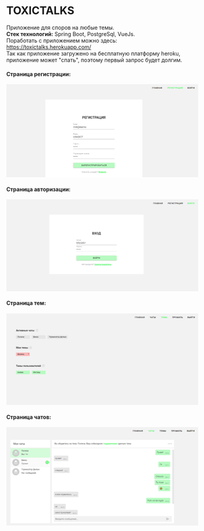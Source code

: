 # TOXICTALKS
Приложение для споров на любые темы.
<br>
<b>Стек технологий:</b> Spring Boot, PostgreSql, VueJs.
<br>
Поработать с приложением можно здесь: https://toxictalks.herokuapp.com/ 
<br>
Так как приложение загружено на бесплатную платформу heroku, приложение может "спать", поэтому первый запрос будет долгим.
<br>
<h4>Страница регистрации:</h4>
<img src="docs/registration-page.png">
<h4>Страница авторизации:</h4>
<img src="docs/login-page.png">
<h4>Страница тем:</h4>
<img src="docs/topic-page.png">
<h4>Страница чатов:</h4>
<img src="docs/chat-page.png">
